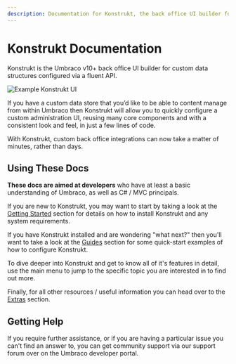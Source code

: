 ```yaml
---
description: Documentation for Konstrukt, the back office UI builder for Umbraco.
---
```


# Konstrukt Documentation

Konstrukt is the Umbraco v10+ back office UI builder for custom data structures configured via a fluent API.

![Example Konstrukt UI](../images/comments_listview.png)

If you have a custom data store that you’d like to be able to content manage from within Umbraco then Konstrukt will allow you to quickly configure a custom administration UI, reusing many core components and with a consistent look and feel, in just a few lines of code.

With Konstrukt, custom back office integrations can now take a matter of minutes, rather than days.

## Using These Docs

**These docs are aimed at developers** who have at least a basic understanding of Umbraco, as well as C# / MVC principals.

If you are new to Konstrukt, you may want to start by taking a look at the [Getting Started](./getting-started/overview.md) section for details on how to install Konstrukt and any system requirements. 

If you have Konstrukt installed and are wondering "what next?" then you'll want to take a look at the [Guides](./guides/creating-your-first-integration.md) section for some quick-start examples of how to configure Konstrukt.

To dive deeper into Konstrukt and get to know all of it's features in detail, use the main menu to jump to the specific topic you are interested in to find out more.

Finally, for all other resources / useful information you can head over to the [Extras](./extras/property-editors/README.md) section.

## Getting Help

If you require further assistance, or if you are having a particular issue you can't find an answer to, you can get community support via our support forum over on the Umbraco developer portal.
